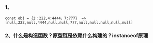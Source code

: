 ### 1、
```
const obj = {2：222,4:4444，7:777}  => [null,222,null,4444,null,null,777,null,null,null,null,null]
```
### 2、什么是构造函数？原型链是依赖什么构建的？instanceof原理

